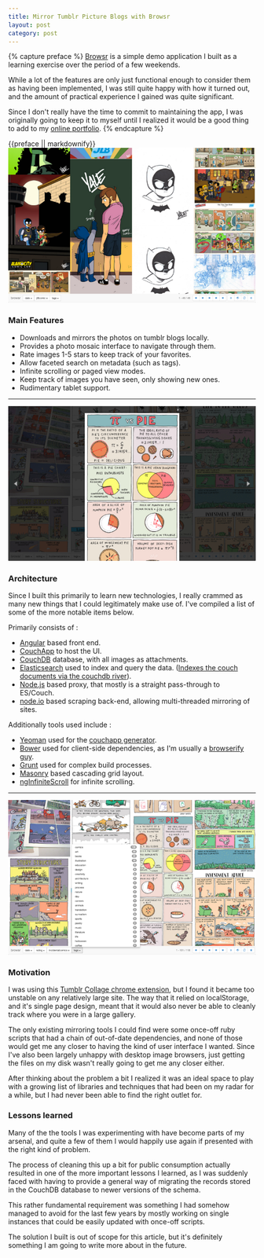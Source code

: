 ```yaml
---
title: Mirror Tumblr Picture Blogs with Browsr
layout: post
category: post
---
```

{% capture preface %}
[Browsr](https://github.com/Vertice/browsr) is a simple demo application I built as a learning exercise over the period of a few weekends.

While a lot of the features are only just functional enough to consider them as having been implemented,
I was still quite happy with how it turned out, and the amount of practical experience I gained was quite significant.

Since I don't really have the time to commit to maintaining the app, I was originally going to keep it to myself until I realized it would be a good thing to add to my [online portfolio](http://daemon.co.za/portfolio).
{% endcapture %}

<div class='alert alert-info'>
 {{preface || markdownify}}
</div>

<div class='img-wrapper'>
   <a href='https://github.com/Vertice/browsr'><img alt='browsr' src='/img/browsr.mosaic.png' /></a>
</div>

### Main Features

* Downloads and mirrors the photos on tumblr blogs locally.
* Provides a photo mosaic interface to navigate through them.
* Rate images 1-5 stars to keep track of your favorites.
* Allow faceted search on metadata (such as tags).
* Infinite scrolling or paged view modes.
* Keep track of images you have seen, only showing new ones.
* Rudimentary tablet support.

<!--more-->

<hr class='soften' />

<div class='img-wrapper'>
   <a href='https://github.com/Vertice/browsr'><img alt='browsr' src='/img/browsr.zoom.png' /></a>
</div>

### Architecture

Since I built this primarily to learn new technologies, I really crammed as many new things that I could legitimately make use of. I've compiled a list of
some of the more notable items below.

Primarily consists of :

* [Angular](http://angularjs.org) based front end.
* [CouchApp](http://couchapp.org) to host the UI.
* [CouchDB](http://couchdb.apache.org) database, with all images as attachments.
* [Elasticsearch](http://elasticsearch.org) used to index and query the data. ([Indexes the couch documents via the couchdb river](http://daemon.co.za/2012/05/elasticsearch-5-minutes/)).
* [Node.js](http://nodejs.org) based proxy, that mostly is a straight pass-through to ES/Couch.
* [node.io](http://node.io) based scraping back-end, allowing multi-threaded mirroring of sites.

Additionally tools used include :

* [Yeoman](http://yeoman.io) used for the [couchapp generator](https://github.com/garbados/generator-couchapp).
* [Bower](http://bower.io) used for client-side dependencies, as I'm usually a [browserify guy](http://localhost:4000/2014/03/subtly-meta-introduction-to-browserify).
* [Grunt](http://gruntjs.com) used for complex build processes.
* [Masonry](http://masonry.desandro.com/) based cascading grid layout.
* [ngInfiniteScroll](http://binarymuse.github.io/ngInfiniteScroll/) for infinite scrolling. 


<hr class='soften' />


<div class='img-wrapper'>
   <a href='https://github.com/Vertice/browsr'><img alt='browsr' src='/img/browsr.tags.png' /></a>
</div>


### Motivation

I was using this [Tumblr Collage chrome extension](https://chrome.google.com/webstore/detail/tumblr-collage/fmfgcipfpihnkblbbemdagfdhjjeilli), but I found it became too unstable on any relatively large site.
The way that it relied on localStorage, and it's single page design, meant that it would also never be able to cleanly track where you were in a large gallery.

The only existing mirroring tools I could find were some once-off ruby scripts that had a chain of out-of-date dependencies, and none of those would get me any closer to having the kind of user interface I wanted.
Since I've also been largely unhappy with desktop image browsers, just getting the files on my disk wasn't really going to get me any closer either.

After thinking about the problem a bit I realized it was an ideal space to play with a growing list of libraries and techniques that had been on my radar for a while, but I had never
been able to find the right outlet for.

### Lessons learned

Many of the the tools I was experimenting with have become parts of my arsenal, and quite a few of them I would happily use again if presented with the right kind of problem.

The process of cleaning this up a bit for public consumption actually resulted in one of the more important lessons I learned, as I was suddenly faced with having to provide a general way of migrating the records stored in the CouchDB database to newer versions of the schema.

This rather fundamental requirement was something I had somehow managed to avoid for the last few years by mostly working on single instances that could be easily updated
with once-off scripts.

The solution I built is out of scope for this article, but it's definitely something I am going to write more about in the future.


